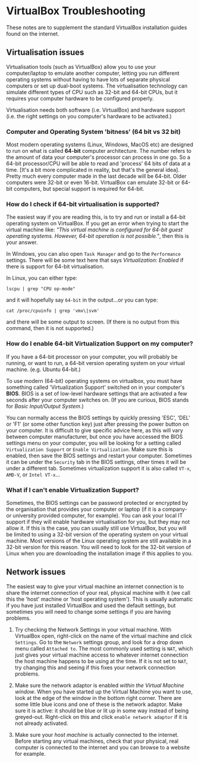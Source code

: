 # VirtualBox Troubleshooting

These notes are to supplement the standard VirtualBox installation guides found on the internet.

## Virtualisation issues

Virtualisation tools (such as VirtualBox) allow you to use your computer/laptop to emulate another computer, letting you run different operating systems without having to have lots of separate physical computers or set up dual-boot systems. The virtualisation technology can simulate different types of CPU such as 32-bit and 64-bit CPUs, but it requires your computer hardware to be configured properly.

Virtualisation needs both software (i.e. VirtualBox) and hardware support (i.e. the right settings on you computer's hardware to be activated.)

### Computer and Operating System 'bitness' (64 bit vs 32 bit)

Most modern operating systems (Linux, Windows, MacOS etc) are designed to run on what is called **64-bit** computer architecture. The number refers to the amount of data your computer's processor can process in one go. So a 64-bit processor/CPU will be able to read and 'process' 64 bits of data at a time. [It's a bit more complicated in reality, but that's the general idea]. Pretty much every computer made in the last decade will be 64-bit. Older computers were 32-bit or even 16-bit. VirtualBox can emulate 32-bit or 64-bit computers, but special support is required for 64-bit.

### How do I check if 64-bit virtualisation is supported?

The easiest way if you are reading this, is to try and run or install a 64-bit operating system on VirtualBox. If you get an error when trying to start the virtual machine like: _"This virtual machine is configured for 64-bit guest operating systems. However, 64-bit operation is not possible."_, then this is your answer.

In Windows, you can also open `Task Manager` and go to the `Performance` settings. There will be some text here that says _Virtualization: Enabled_ if there is support for 64-bit virtualisation.

In Linux, you can either type:

```
lscpu | grep "CPU op-mode"
```

and it will hopefully say `64-bit` in the output...or you can type:

```
cat /proc/cpuinfo | grep 'vmx\|svm'
```

and there will be some output to screen. (If there is no output from this command, then it is not supported.)

### How do I enable 64-bit Virtualization Support on my computer?

If you have a 64-bit processor on your computer, you will probably be running, or want to run, a 64-bit version operating system on your virtual machine. (e.g. Ubuntu 64-bit.)

To use modern (64-bit) operating systems on virtualbox, you must have something called 'Virtualization Support' switched on in your computer's **BIOS**. BIOS is a set of low-level hardware settings that are activated a few seconds after your computer switches on. (If you are curious, BIOS stands for _Basic Input/Output System_.)

You can normally access the BIOS settings by quickly pressing 'ESC', 'DEL' or 'F1' (or some other function key) just after pressing the power button on your computer. It is difficult to give specific advice here, as this will vary between computer manufacturer, but once you have accessed the BIOS settings menu on your computer, you will be looking for a setting called `Virtualization Support` or `Enable Virtualization`. Make sure this is enabled, then save the BIOS settings and restart your computer. Sometimes it can be under the `Security` tab in the BIOS settings, other times it will be under a different tab. Sometimes virtualization support it is also called `VT-x`, `AMD-V`, or `Intel VT-x`...

### What if I can't enable Virtualization Support?

Sometimes, the BIOS settings can be password protected or encrypted by the organisation that provides your computer or laptop (if it is a company- or university provided computer, for example). You can ask your local IT support if they will enable hardware virtualisation for you, but they may not allow it. If this is the case, you can usually still use VirtualBox, but you will be limited to using a 32-bit version of the operating system on your virtual machine. Most versions of the Linux operating system are still available in a 32-bit version for this reason. You will need to look for the 32-bit version of Linux when you are downloading the installation image if this applies to you.

## Network issues

The easiest way to give your virtual machine an internet connection is to share the internet connection of your real, physical machine with it (we call this the 'host' machine or 'host operating system'). This is usually automatic if you have just installed VirtualBox and used the default settings, but sometimes you will need to change some settings if you are having problems.

1. Try checking the Network Settings in your virtual machine. With VirtualBox open, right-click on the name of the virtual machine and click `Settings`. Go to the `Network` settings group, and look for a drop down menu called `Attached to`. The most commonly used setting is `NAT`, which just gives your virtual machine access to whatever internet connection the host machine happens to be using at the time. If it is not set to `NAT`, try changing this and seeing if this fixes your network connection problems.

2. Make sure the network adaptor is enabled *within the Virtual Machine window*. When you have started up the Virtual Machine you want to use, look at the edge of the window in the bottom right corner. There are some little blue icons and one of these is the network adaptor. Make sure it is active: it should be blue or lit up in some way instead of being greyed-out. Right-click on this and click `enable network adaptor` if it is not already activated. 

3. Make sure your *host machine* is actually connected to the internet. Before starting any virtual machines, check that your physical, real computer is connected to the internet and you can browse to a website for example.  
